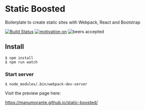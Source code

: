 # Static Boosted

Boilerplate to create static sites with Webpack, React and Bootstrap

[![Build Status](https://travis-ci.org/manumorante/static-boosted.svg?branch=master)](https://travis-ci.org/manumorante/static-boosted) [![motivation on](https://img.shields.io/badge/motivation-on-green.svg)]() ![beers accepted](https://img.shields.io/badge/beers-accepted-yellow.svg)

## Install

```
$ npm install
$ npm run watch
```

### Start server

```
$ node_modules/.bin/webpack-dev-server
```

Visit the preview page here:

https://manumorante.github.io/static-boosted/

